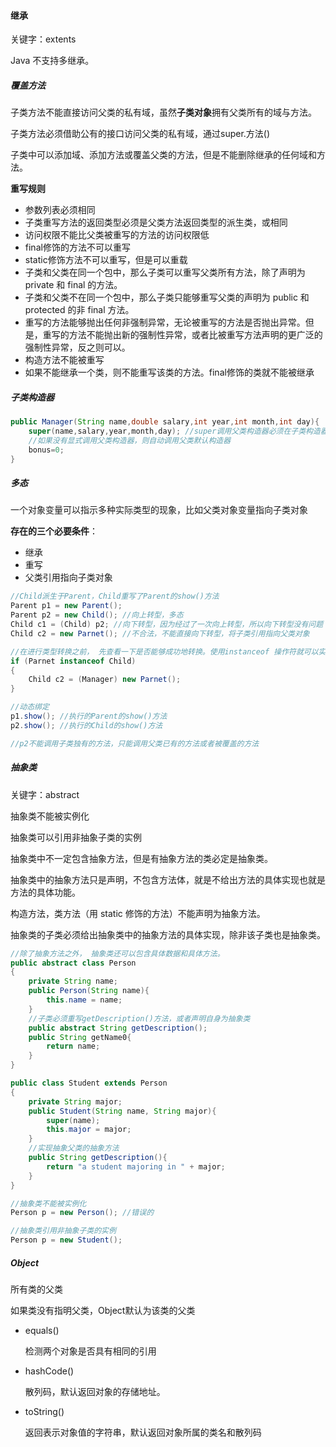#### 继承

关键字：extents

Java 不支持多继承。

##### 覆盖方法

子类方法不能直接访问父类的私有域，虽然**子类对象**拥有父类所有的域与方法。

子类方法必须借助公有的接口访问父类的私有域，通过super.方法()

子类中可以添加域、添加方法或覆盖父类的方法，但是不能删除继承的任何域和方法。

**重写规则**

- 参数列表必须相同
- 子类重写方法的返回类型必须是父类方法返回类型的派生类，或相同
- 访问权限不能比父类被重写的方法的访问权限低
- final修饰的方法不可以重写
- static修饰方法不可以重写，但是可以重载
- 子类和父类在同一个包中，那么子类可以重写父类所有方法，除了声明为 private 和 final 的方法。
- 子类和父类不在同一个包中，那么子类只能够重写父类的声明为 public 和 protected 的非 final 方法。
- 重写的方法能够抛出任何非强制异常，无论被重写的方法是否抛出异常。但是，重写的方法不能抛出新的强制性异常，或者比被重写方法声明的更广泛的强制性异常，反之则可以。
- 构造方法不能被重写
- 如果不能继承一个类，则不能重写该类的方法。final修饰的类就不能被继承

##### 子类构造器

```java
public Manager(String name,double salary,int year,int month,int day){
    super(name,salary,year,month,day); //super调用父类构造器必须在子类构造器第一行
    //如果没有显式调用父类构造器，则自动调用父类默认构造器
    bonus=0;
}
```

##### 多态

一个对象变量可以指示多种实际类型的现象，比如父类对象变量指向子类对象

**存在的三个必要条件**：

- 继承
- 重写
- 父类引用指向子类对象

```java
//Child派生于Parent，Child重写了Parent的show()方法
Parent p1 = new Parent();
Parent p2 = new Child(); //向上转型，多态
Child c1 = (Child) p2; //向下转型，因为经过了一次向上转型，所以向下转型没有问题
Child c2 = new Parnet(); //不合法，不能直接向下转型，将子类引用指向父类对象

//在进行类型转换之前， 先查看一下是否能够成功地转换。使用instanceof 操作符就可以实现。
if (Parnet instanceof Child)
{
	Child c2 = (Manager) new Parnet();
}

//动态绑定
p1.show(); //执行的Parent的show()方法
p2.show(); //执行的Child的show()方法

//p2不能调用子类独有的方法，只能调用父类已有的方法或者被覆盖的方法
```

##### 抽象类

关键字：abstract

抽象类不能被实例化

抽象类可以引用非抽象子类的实例

抽象类中不一定包含抽象方法，但是有抽象方法的类必定是抽象类。

抽象类中的抽象方法只是声明，不包含方法体，就是不给出方法的具体实现也就是方法的具体功能。

构造方法，类方法（用 static 修饰的方法）不能声明为抽象方法。

抽象类的子类必须给出抽象类中的抽象方法的具体实现，除非该子类也是抽象类。

```java
//除了抽象方法之外， 抽象类还可以包含具体数据和具体方法。 
public abstract class Person
{
	private String name;
	public Person(String name){
		this.name = name;
	}
    //子类必须重写getDescription()方法，或者声明自身为抽象类
	public abstract String getDescription();
	public String getName0{
        return name;
	}
}

public class Student extends Person
{
    private String major;
    public Student(String name, String major){
        super(name);
        this.major = major;
    }
    //实现抽象父类的抽象方法
    public String getDescription(){
    	return "a student majoring in " + major;
    }
}

//抽象类不能被实例化
Person p = new Person(); //错误的

//抽象类引用非抽象子类的实例
Person p = new Student();
```

##### Object

所有类的父类

如果类没有指明父类，Object默认为该类的父类

- equals()

  检测两个对象是否具有相同的引用

- hashCode()

  散列码，默认返回对象的存储地址。

- toString()

  返回表示对象值的字符串，默认返回对象所属的类名和散列码




